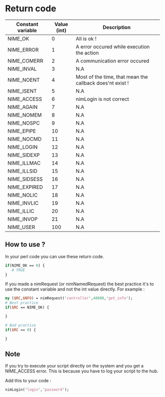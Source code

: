 # Return code

| Constant variable | Value (int) | Description |
| --- | --- | --- |
| NIME_OK | 0 | All is ok ! |
| NIME_ERROR | 1 | A error occured while execution the action |
| NIME_COMERR | 2 | A communication error occured | 
| NIME_INVAL | 3 | N.A | 
| NIME_NOENT | 4 | Most of the time, that mean the callback does'nt exist ! |
| NIME_ISENT | 5 | N.A |
| NIME_ACCESS | 6 | nimLogin is not correct | 
| NIME_AGAIN | 7 | N.A |
| NIME_NOMEM | 8 | N.A |
| NIME_NOSPC | 9 | N.A |
| NIME_EPIPE | 10 | N.A |
| NIME_NOCMD | 11 | N.A | 
| NIME_LOGIN | 12 | N.A | 
| NIME_SIDEXP | 13 | N.A | 
| NIME_ILLMAC | 14 | N.A | 
| NIME_ILLSID | 15 | N.A | 
| NIME_SIDSESS | 16 | N.A | 
| NIME_EXPIRED | 17 | N.A |
| NIME_NOLIC | 18 | N.A |
| NIME_INVLIC | 19 | N.A |
| NIME_ILLIC | 20 | N.A |
| NIME_INVOP | 21 | N.A |
| NIME_USER | 100 | N.A | 

## How to use ?

In your perl code you can use these return code.

```perl
if(NIME_OK == 0) {
   # TRUE
}
```

If you made a nimRequest (or nimNamedRequest) the best practice it's to use the constant variable and not the int value directly. For example : 

```perl
my ($RC,$NFO) = nimRequest('controller',48000,'get_info');
# Best practice
if($RC == NIME_OK) {

}

# Bad practice 
if($RC == 0) {

}
```

## Note 

If you try to execute your script directly on the system and you get a NIME_ACCESS error. This is because you have to log your script to the hub.

Add this to your code : 

```perl
nimLogin('login','password');
```
